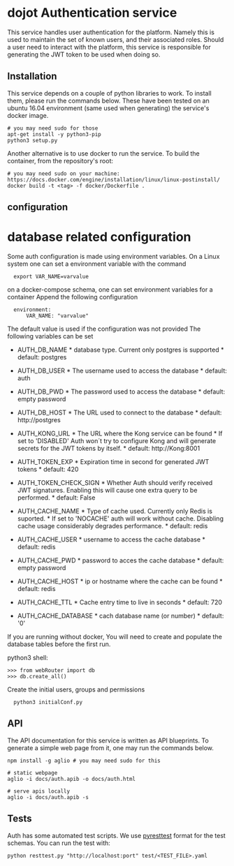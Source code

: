 # dojot Authentication service


This service handles user authentication for the platform. Namely this is used to
maintain the set of known users, and their associated roles. Should a user need
to interact with the platform, this service is responsible for generating the JWT
token to be used when doing so.

## Installation

This service depends on a couple of python libraries to work. To install them, please run the
commands below. These have been tested on an ubuntu 16.04 environment (same used when generating)
the service's docker image.

```shell
# you may need sudo for those
apt-get install -y python3-pip
python3 setup.py
```

Another alternative is to use docker to run the service. To build the container, from the
repository's  root:

```shell
# you may need sudo on your machine: https://docs.docker.com/engine/installation/linux/linux-postinstall/
docker build -t <tag> -f docker/Dockerfile .
```

## configuration
# database related configuration

Some auth configuration is made using environment variables.
On a Linux system one can set a environment variable with the command
```shell
  export VAR_NAME=varvalue
```

on a docker-compose schema, one can set environment variables for a container
Append the following configuration
```shell
  environment:
      VAR_NAME: "varvalue"
```

The default value is used if the configuration was not provided
The following variables can be set

  * AUTH_DB_NAME
	    	* database type. Current only postgres is supported
	    	* default: postgres

  * AUTH_DB_USER
	    	* The username used to access the database
	    	* default: auth

  * AUTH_DB_PWD
        * The password used to access the database
        * default: empty password

  * AUTH_DB_HOST
        * The URL used to connect to the database
        * default: http://postgres

  * AUTH_KONG_URL
        * The URL where the Kong service can be found
        * If set to 'DISABLED' Auth won´t try to configure Kong and will generate secrets for the JWT tokens by itself.
        * default: http://Kong:8001

  * AUTH_TOKEN_EXP
        * Expiration time in second for generated JWT tokens
        * default: 420

  * AUTH_TOKEN_CHECK_SIGN
        * Whether Auth should verify received JWT signatures. Enabling this will cause one extra query to be performed.
        * default: False

  * AUTH_CACHE_NAME
        * Type of cache used. Currently only Redis is suported.
        * If set to 'NOCACHE' auth will work without cache. Disabling cache usage considerably degrades performance.
        * default: redis

  * AUTH_CACHE_USER
        * username to access the cache database
        * default: redis

  * AUTH_CACHE_PWD
        * password to acces the cache database
        * default: empty password

  * AUTH_CACHE_HOST
        * ip or hostname where the cache can be found
        * default: redis

  * AUTH_CACHE_TTL
        * Cache entry time to live in seconds
        * default: 720

  * AUTH_CACHE_DATABASE
        * cach database name (or number)
        * default: '0'

If you are running without docker, You will need to create and populate
the database tables before the first run.

python3 shell:
```shell
>>> from webRouter import db
>>> db.create_all()
```

Create the initial users, groups and permissions
```shell
  python3 initialConf.py
```

## API

The API documentation for this service is written as API blueprints.
To generate a simple web page from it, one may run the commands below.

```shell
npm install -g aglio # you may need sudo for this

# static webpage
aglio -i docs/auth.apib -o docs/auth.html

# serve apis locally
aglio -i docs/auth.apib -s
```

## Tests

Auth has some automated test scripts.
We use [pyresttest](https://github.com/svanoort/pyresttest) format for the test schemas.
You can run the test with:

```shell
python resttest.py "http://localhost:port" test/<TEST_FILE>.yaml
```
